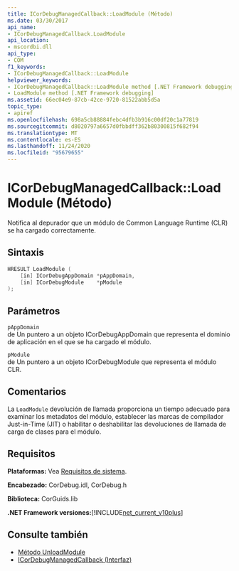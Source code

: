 ```yaml
---
title: ICorDebugManagedCallback::LoadModule (Método)
ms.date: 03/30/2017
api_name:
- ICorDebugManagedCallback.LoadModule
api_location:
- mscordbi.dll
api_type:
- COM
f1_keywords:
- ICorDebugManagedCallback::LoadModule
helpviewer_keywords:
- ICorDebugManagedCallback::LoadModule method [.NET Framework debugging]
- LoadModule method [.NET Framework debugging]
ms.assetid: 66ec04e9-87cb-42ce-9720-81522abb5d5a
topic_type:
- apiref
ms.openlocfilehash: 698a5cb88884febc4dfb3b916c00df20c1a77819
ms.sourcegitcommit: d8020797a6657d0fbbdff362b80300815f682f94
ms.translationtype: MT
ms.contentlocale: es-ES
ms.lasthandoff: 11/24/2020
ms.locfileid: "95679655"
---
```

# <a name="icordebugmanagedcallbackloadmodule-method"></a>ICorDebugManagedCallback::LoadModule (Método)

Notifica al depurador que un módulo de Common Language Runtime (CLR) se ha cargado correctamente.  
  
## <a name="syntax"></a>Sintaxis  
  
```cpp  
HRESULT LoadModule (  
    [in] ICorDebugAppDomain *pAppDomain,  
    [in] ICorDebugModule    *pModule  
);  
```  
  
## <a name="parameters"></a>Parámetros  

 `pAppDomain`  
 de Un puntero a un objeto ICorDebugAppDomain que representa el dominio de aplicación en el que se ha cargado el módulo.  
  
 `pModule`  
 de Un puntero a un objeto ICorDebugModule que representa el módulo CLR.  
  
## <a name="remarks"></a>Comentarios  

 La `LoadModule` devolución de llamada proporciona un tiempo adecuado para examinar los metadatos del módulo, establecer las marcas de compilador Just-in-Time (JIT) o habilitar o deshabilitar las devoluciones de llamada de carga de clases para el módulo.  
  
## <a name="requirements"></a>Requisitos  

 **Plataformas:** Vea [Requisitos de sistema](../../get-started/system-requirements.md).  
  
 **Encabezado:** CorDebug.idl, CorDebug.h  
  
 **Biblioteca:** CorGuids.lib  
  
 **.NET Framework versiones:**[!INCLUDE[net_current_v10plus](../../../../includes/net-current-v10plus-md.md)]  
  
## <a name="see-also"></a>Consulte también

- [Método UnloadModule](icordebugmanagedcallback-unloadmodule-method.md)
- [ICorDebugManagedCallback (Interfaz)](icordebugmanagedcallback-interface.md)
